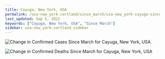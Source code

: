```yaml
---
title: Cayuga, New York, USA
permalink: /usa-new_york-cortland/since_march/usa-new_york-cayuga-since_march.html
last_updated: Sep 5, 2021
keywords: ["Cayuga, New York, USA", "Since March"]
sidebar: usa-new_york-cortland_sidebar
---
```


![Change in Confirmed Cases Since March for Cayuga, New York, USA](/covid_tracker/images/graphs/usa-new_york-cayuga-delta_confirmed-since_march_graph.png)

![Change in Confirmed Deaths Since March for Cayuga, New York, USA](/covid_tracker/images/graphs/usa-new_york-cayuga-delta_deaths-since_march_graph.png)
